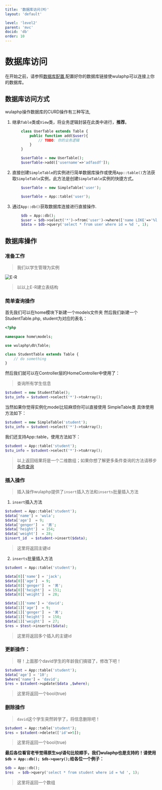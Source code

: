 ```yaml
---
title: '数据库访问(M)'
layout: 'default'

level: 'level2'
parent: 'mvc'
docid: 'db'
order: 10
---
```


# 数据库访问

在开始之前，请参照[数据库配置](/config.html#h-10),配置好你的数据库链接使wulaphp可以连接上你的数据库。


## 数据库访问方式

wulaphp操作数据库的CURD操作有三种写法,

1. 继承`Table`类或`View`类，将业务逻辑封装在此类中进行，**推荐**。
    ```php
		class UserTable extends Table {
			public function add($user){
				// TODO: 你的业务逻辑
			}
		}

		$userTable = new UserTable();
		$userTable->add(['username'=>'adfasdf']);
	```
2. 直接创建`SimpleTable`的实例进行简单数据库操作或使用`App::table()`方法获取`SimpleTable`实例，此方法是创建`SimpleTable`实例的快捷方式。
    ```php 
		$userTable = new SimpleTable('user');
	```
	```php 
		$userTable = App::table('user');
	```
3. 通过`App::db()`获取数据库连接进行直接操作.
	```php 
		$db = App::db();
		$user = $db->select('*')->from('user')->where(['name LIKE'=>'%leo%'])->get();
		$data = $db->query('select * from user where id = %d ', 1);
	```

## 数据库操作

### 准备工作
> 我们以学生管理为实例

![E-R](/figures/figure1.svg)

> 以以上E-R建立表结构


### 简单查询操作

首先我们可以在home模块下新建一个models文件夹 然后我们新建一个StudentTable.php, student为对应的表名：

```php
<?php
	
namespace home\models;

use wulaphp\db\Table;

class StudentTable extends Table {
	// do something
}
```

然后我们就可以在Controller层的HomeController中使用了：

> 查询所有学生信息

 ```php  
$student = new StudentTable();
$stu_info = $student->select('*')->toArray();
```


当然如果你觉得实例化model比较麻烦你可以直接使用 SimpleTable类 具体使用方法如下：
 
 ```php
$student = new SimpleTable('student');
$stu_info = $student->select('*')->toArray();	
```

我们还支持App::table，使用方法如下：

 ```php
$student = App::table('student');
$stu_info = $student->select('*')->toArray();
```    		
> 以上返回结果将是一个二维数组；如果你想了解更多条件查询的方法请移步[条件查询](/mvc/db/query.html)




###  插入操作

> 插入操作wulaphp提供了`insert`插入方法和`inserts`批量插入方法

1. `insert`插入方法

```php
$student = App::table('student');
$data['name'] = 'wula';
$data['age']  = 9;
$data['genger']  = '男';
$data['height']  = 154;
$data['weight']  = 28;
$insert_id  = $student->insert($data);
```
> 这里将返回主键id

2. `inserts`批量插入方法

```php
$student = App::table('student');

$data[0]['name'] = 'jack';
$data[0]['age']  = 9;
$data[0]['genger']  = '男';
$data[0]['height']  = 151;
$data[0]['weight']  = 28;

$data[1]['name'] = 'david';
$data[1]['age']  = 9;
$data[1]['genger']  = '男';
$data[1]['height']  = 150;
$data[1]['weight']  = 27;
$res = $test->inserts($data);
 ```
> 这里将返回多个插入的主键id

### 更新操作：

> 呀！上面那个david学生的年龄我们搞错了，修改下吧！

```php
$student = App::table('student');
$data['age'] = '10';
$where['name'] = 'david';
$res = $student->update($data ,$where);
```
>这里将返回一个bool(true)

###  删除操作
> `david`这个学生突然转学了，将信息删除吧！

```php
$student = App::table('student');
$res = $student->delete(['id'=>5]);
```
>这里将返回一个bool(true)

**最后各位看官老爷觉得原生sql语句比较顺手，我们wulaphp也是支持的！请使用`$db = App::db(); $db->query();`给各位一个例子：**

```php
$db = App::db();
$res  = $db->query('select * from student where id = %d ', 1);
```
>这里将返回一个数组